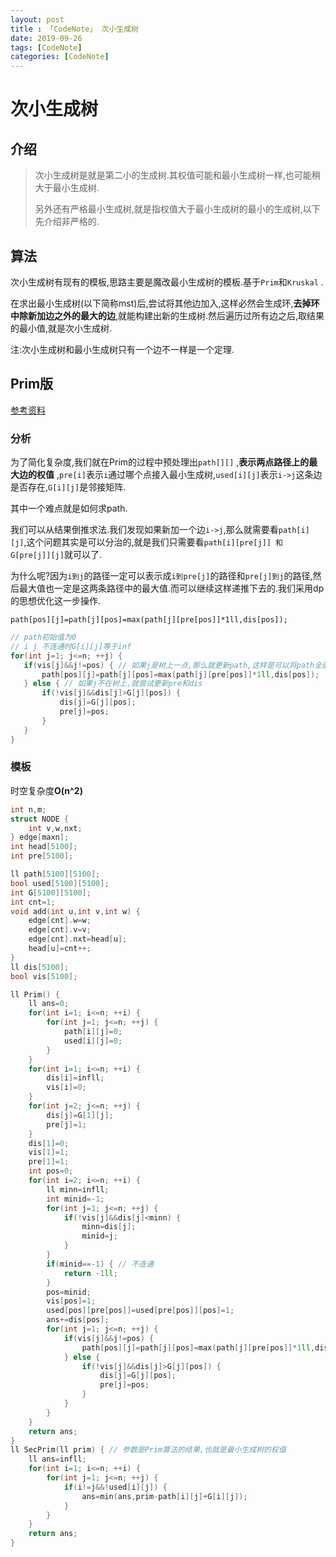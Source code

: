 ```yaml
---
layout: post
title : 「CodeNote」 次小生成树
date: 2019-09-26
tags: [CodeNote]
categories: [CodeNote]
---
```

# 次小生成树

## 介绍

> 次小生成树是就是第二小的生成树.其权值可能和最小生成树一样,也可能稍大于最小生成树.
>
> 另外还有严格最小生成树,就是指权值大于最小生成树的最小的生成树,以下先介绍非严格的.

## 算法

次小生成树有现有的模板,思路主要是魔改最小生成树的模板.基于`Prim`和`Kruskal` .

在求出最小生成树(以下简称mst)后,尝试将其他边加入,这样必然会生成环,**去掉环中除新加边之外的最大的边**,就能构建出新的生成树.然后遍历过所有边之后,取结果的最小值,就是次小生成树.

注:次小生成树和最小生成树只有一个边不一样是一个定理.

## Prim版

[参考资料](https://blog.csdn.net/islittlehappy/article/details/81259272)

### 分析

为了简化复杂度,我们就在Prim的过程中预处理出`path[][]` ,**表示两点路径上的最大边的权值** ,`pre[i]`表示`i`通过哪个点接入最小生成树,`used[i][j]`表示`i->j`这条边是否存在,`G[i][j]`是邻接矩阵.

其中一个难点就是如何求path.

我们可以从结果倒推求法.我们发现如果新加一个边`i->j`,那么就需要看`path[i][j]`,这个问题其实是可以分治的,就是我们只需要看`path[i][pre[j]] 和 G[pre[j]][j]`就可以了.

为什么呢?因为`i到j`的路径一定可以表示成`i到pre[j]`的路径和`pre[j]到j`的路径,然后最大值也一定是这两条路径中的最大值.而可以继续这样递推下去的.我们采用dp的思想优化这一步操作.

`path[pos][j]=path[j][pos]=max(path[j][pre[pos]]*1ll,dis[pos]);` 

 ```c
// path初始值为0
// i j 不连通时G[i][j]等于inf
for(int j=1; j<=n; ++j) {
    if(vis[j]&&j!=pos) { // 如果j是树上一点,那么就更新path,这样是可以将path全部更新的
        path[pos][j]=path[j][pos]=max(path[j][pre[pos]]*1ll,dis[pos]);
    } else { // 如果j不在树上,就尝试更新pre和dis
        if(!vis[j]&&dis[j]>G[j][pos]) {
            dis[j]=G[j][pos];
            pre[j]=pos;
        }
    }
}
 ```

### 模板

时空复杂度**O(n^2)**                                                                                         

```c
int n,m;
struct NODE {
    int v,w,nxt;
} edge[maxn];
int head[5100];
int pre[5100];

ll path[5100][5100];
bool used[5100][5100];
int G[5100][5100];
int cnt=1;
void add(int u,int v,int w) {
    edge[cnt].w=w;
    edge[cnt].v=v;
    edge[cnt].nxt=head[u];
    head[u]=cnt++;
}
ll dis[5100];
bool vis[5100];

ll Prim() {
    ll ans=0;
    for(int i=1; i<=n; ++i) {
        for(int j=1; j<=n; ++j) {
            path[i][j]=0;
            used[i][j]=0;
        }
    }
    for(int i=1; i<=n; ++i) {
        dis[i]=infll;
        vis[i]=0;
    }
    for(int j=2; j<=n; ++j) {
        dis[j]=G[1][j];
        pre[j]=1;
    }
    dis[1]=0;
    vis[1]=1;
    pre[1]=1;
    int pos=0;
    for(int i=2; i<=n; ++i) {
        ll minn=infll;
        int minid=-1;
        for(int j=1; j<=n; ++j) {
            if(!vis[j]&&dis[j]<minn) {
                minn=dis[j];
                minid=j;
            }
        }
        if(minid==-1) { // 不连通
            return -1ll;
        }
        pos=minid;
        vis[pos]=1;
        used[pos][pre[pos]]=used[pre[pos]][pos]=1;
        ans+=dis[pos];
        for(int j=1; j<=n; ++j) {
            if(vis[j]&&j!=pos) {
                path[pos][j]=path[j][pos]=max(path[j][pre[pos]]*1ll,dis[pos]);
            } else {
                if(!vis[j]&&dis[j]>G[j][pos]) {
                    dis[j]=G[j][pos];
                    pre[j]=pos;
                }
            }
        }
    }
    return ans;
}
ll SecPrim(ll prim) { // 参数是Prim算法的结果,也就是最小生成树的权值
    ll ans=infll;
    for(int i=1; i<=n; ++i) {
        for(int j=1; j<=n; ++j) {
            if(i!=j&&!used[i][j]) {
                ans=min(ans,prim-path[i][j]+G[i][j]);
            }
        }
    }
    return ans;
}
```



